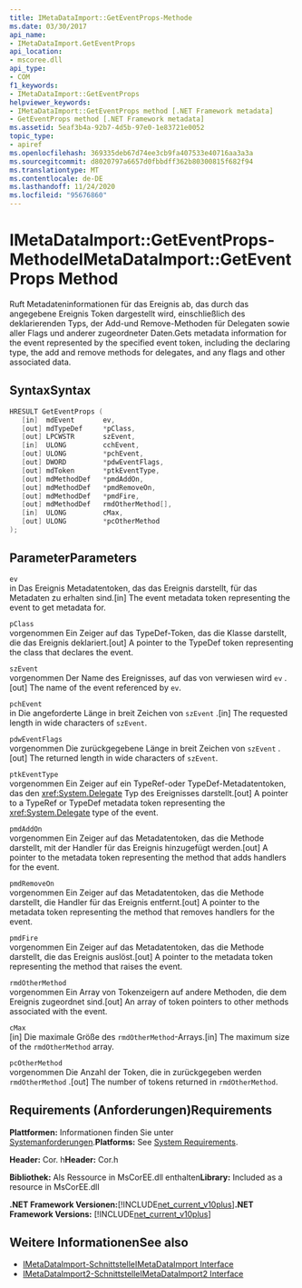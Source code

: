 ```yaml
---
title: IMetaDataImport::GetEventProps-Methode
ms.date: 03/30/2017
api_name:
- IMetaDataImport.GetEventProps
api_location:
- mscoree.dll
api_type:
- COM
f1_keywords:
- IMetaDataImport::GetEventProps
helpviewer_keywords:
- IMetaDataImport::GetEventProps method [.NET Framework metadata]
- GetEventProps method [.NET Framework metadata]
ms.assetid: 5eaf3b4a-92b7-4d5b-97e0-1e83721e0052
topic_type:
- apiref
ms.openlocfilehash: 369335deb67d74ee3cb9fa407533e40716aa3a3a
ms.sourcegitcommit: d8020797a6657d0fbbdff362b80300815f682f94
ms.translationtype: MT
ms.contentlocale: de-DE
ms.lasthandoff: 11/24/2020
ms.locfileid: "95676860"
---
```

# <a name="imetadataimportgeteventprops-method"></a><span data-ttu-id="3c215-102">IMetaDataImport::GetEventProps-Methode</span><span class="sxs-lookup"><span data-stu-id="3c215-102">IMetaDataImport::GetEventProps Method</span></span>

<span data-ttu-id="3c215-103">Ruft Metadateninformationen für das Ereignis ab, das durch das angegebene Ereignis Token dargestellt wird, einschließlich des deklarierenden Typs, der Add-und Remove-Methoden für Delegaten sowie aller Flags und anderer zugeordneter Daten.</span><span class="sxs-lookup"><span data-stu-id="3c215-103">Gets metadata information for the event represented by the specified event token, including the declaring type, the add and remove methods for delegates, and any flags and other associated data.</span></span>  
  
## <a name="syntax"></a><span data-ttu-id="3c215-104">Syntax</span><span class="sxs-lookup"><span data-stu-id="3c215-104">Syntax</span></span>  
  
```cpp  
HRESULT GetEventProps (  
   [in]  mdEvent       ev,  
   [out] mdTypeDef     *pClass,
   [out] LPCWSTR       szEvent,
   [in]  ULONG         cchEvent,
   [out] ULONG         *pchEvent,
   [out] DWORD         *pdwEventFlags,  
   [out] mdToken       *ptkEventType,  
   [out] mdMethodDef   *pmdAddOn,
   [out] mdMethodDef   *pmdRemoveOn,
   [out] mdMethodDef   *pmdFire,
   [out] mdMethodDef   rmdOtherMethod[],
   [in]  ULONG         cMax,  
   [out] ULONG         *pcOtherMethod  
);  
```  
  
## <a name="parameters"></a><span data-ttu-id="3c215-105">Parameter</span><span class="sxs-lookup"><span data-stu-id="3c215-105">Parameters</span></span>  

 `ev`  
 <span data-ttu-id="3c215-106">in Das Ereignis Metadatentoken, das das Ereignis darstellt, für das Metadaten zu erhalten sind.</span><span class="sxs-lookup"><span data-stu-id="3c215-106">[in] The event metadata token representing the event to get metadata for.</span></span>  
  
 `pClass`  
 <span data-ttu-id="3c215-107">vorgenommen Ein Zeiger auf das TypeDef-Token, das die Klasse darstellt, die das Ereignis deklariert.</span><span class="sxs-lookup"><span data-stu-id="3c215-107">[out] A pointer to the TypeDef token representing the class that declares the event.</span></span>  
  
 `szEvent`  
 <span data-ttu-id="3c215-108">vorgenommen Der Name des Ereignisses, auf das von verwiesen wird `ev` .</span><span class="sxs-lookup"><span data-stu-id="3c215-108">[out] The name of the event referenced by `ev`.</span></span>  
  
 `pchEvent`  
 <span data-ttu-id="3c215-109">in Die angeforderte Länge in breit Zeichen von `szEvent` .</span><span class="sxs-lookup"><span data-stu-id="3c215-109">[in] The requested length in wide characters of `szEvent`.</span></span>  
  
 `pdwEventFlags`  
 <span data-ttu-id="3c215-110">vorgenommen Die zurückgegebene Länge in breit Zeichen von `szEvent` .</span><span class="sxs-lookup"><span data-stu-id="3c215-110">[out] The returned length in wide characters of `szEvent`.</span></span>  
  
 `ptkEventType`  
 <span data-ttu-id="3c215-111">vorgenommen Ein Zeiger auf ein TypeRef-oder TypeDef-Metadatentoken, das den <xref:System.Delegate> Typ des Ereignisses darstellt.</span><span class="sxs-lookup"><span data-stu-id="3c215-111">[out] A pointer to a TypeRef or TypeDef metadata token representing the <xref:System.Delegate> type of the event.</span></span>  
  
 `pmdAddOn`  
 <span data-ttu-id="3c215-112">vorgenommen Ein Zeiger auf das Metadatentoken, das die Methode darstellt, mit der Handler für das Ereignis hinzugefügt werden.</span><span class="sxs-lookup"><span data-stu-id="3c215-112">[out] A pointer to the metadata token representing the method that adds handlers for the event.</span></span>  
  
 `pmdRemoveOn`  
 <span data-ttu-id="3c215-113">vorgenommen Ein Zeiger auf das Metadatentoken, das die Methode darstellt, die Handler für das Ereignis entfernt.</span><span class="sxs-lookup"><span data-stu-id="3c215-113">[out] A pointer to the metadata token representing the method that removes handlers for the event.</span></span>  
  
 `pmdFire`  
 <span data-ttu-id="3c215-114">vorgenommen Ein Zeiger auf das Metadatentoken, das die Methode darstellt, die das Ereignis auslöst.</span><span class="sxs-lookup"><span data-stu-id="3c215-114">[out] A pointer to the metadata token representing the method that raises the event.</span></span>  
  
 `rmdOtherMethod`  
 <span data-ttu-id="3c215-115">vorgenommen Ein Array von Tokenzeigern auf andere Methoden, die dem Ereignis zugeordnet sind.</span><span class="sxs-lookup"><span data-stu-id="3c215-115">[out] An array of token pointers to other methods associated with the event.</span></span>  
  
 `cMax`  
 <span data-ttu-id="3c215-116">[in] Die maximale Größe des `rmdOtherMethod`-Arrays.</span><span class="sxs-lookup"><span data-stu-id="3c215-116">[in] The maximum size of the `rmdOtherMethod` array.</span></span>  
  
 `pcOtherMethod`  
 <span data-ttu-id="3c215-117">vorgenommen Die Anzahl der Token, die in zurückgegeben werden `rmdOtherMethod` .</span><span class="sxs-lookup"><span data-stu-id="3c215-117">[out] The number of tokens returned in `rmdOtherMethod`.</span></span>  
  
## <a name="requirements"></a><span data-ttu-id="3c215-118">Requirements (Anforderungen)</span><span class="sxs-lookup"><span data-stu-id="3c215-118">Requirements</span></span>  

 <span data-ttu-id="3c215-119">**Plattformen:** Informationen finden Sie unter [Systemanforderungen](../../get-started/system-requirements.md).</span><span class="sxs-lookup"><span data-stu-id="3c215-119">**Platforms:** See [System Requirements](../../get-started/system-requirements.md).</span></span>  
  
 <span data-ttu-id="3c215-120">**Header:** Cor. h</span><span class="sxs-lookup"><span data-stu-id="3c215-120">**Header:** Cor.h</span></span>  
  
 <span data-ttu-id="3c215-121">**Bibliothek:** Als Ressource in MsCorEE.dll enthalten</span><span class="sxs-lookup"><span data-stu-id="3c215-121">**Library:** Included as a resource in MsCorEE.dll</span></span>  
  
 <span data-ttu-id="3c215-122">**.NET Framework Versionen:**[!INCLUDE[net_current_v10plus](../../../../includes/net-current-v10plus-md.md)]</span><span class="sxs-lookup"><span data-stu-id="3c215-122">**.NET Framework Versions:** [!INCLUDE[net_current_v10plus](../../../../includes/net-current-v10plus-md.md)]</span></span>  
  
## <a name="see-also"></a><span data-ttu-id="3c215-123">Weitere Informationen</span><span class="sxs-lookup"><span data-stu-id="3c215-123">See also</span></span>

- [<span data-ttu-id="3c215-124">IMetaDataImport-Schnittstelle</span><span class="sxs-lookup"><span data-stu-id="3c215-124">IMetaDataImport Interface</span></span>](imetadataimport-interface.md)
- [<span data-ttu-id="3c215-125">IMetaDataImport2-Schnittstelle</span><span class="sxs-lookup"><span data-stu-id="3c215-125">IMetaDataImport2 Interface</span></span>](imetadataimport2-interface.md)
